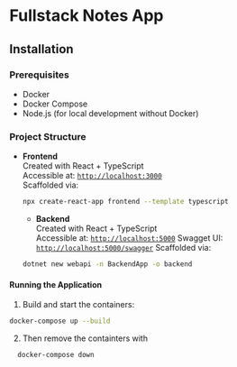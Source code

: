 # Fullstack Notes App

## Installation

### Prerequisites

- Docker
- Docker Compose
- Node.js (for local development without Docker)

### Project Structure

- **Frontend**  
  Created with React + TypeScript  
  Accessible at: [`http://localhost:3000`](http://localhost:3000)  
  Scaffolded via:
  ```sh
  npx create-react-app frontend --template typescript
  ``` 

  - **Backend**  
  Created with React + TypeScript  
  Accessible at: [`http://localhost:5000`](http://localhost:5000) 
  Swagget UI: [`http://localhost:5000/swagger`](http://localhost:5000/swagger)
  Scaffolded via:
  ```sh
  dotnet new webapi -n BackendApp -o backend
  ``` 

#### Running the Application

1. Build and start the containers:
  ```sh
  docker-compose up --build
  ``` 
2. Then remove the containters with
```sh
  docker-compose down
  ``` 
